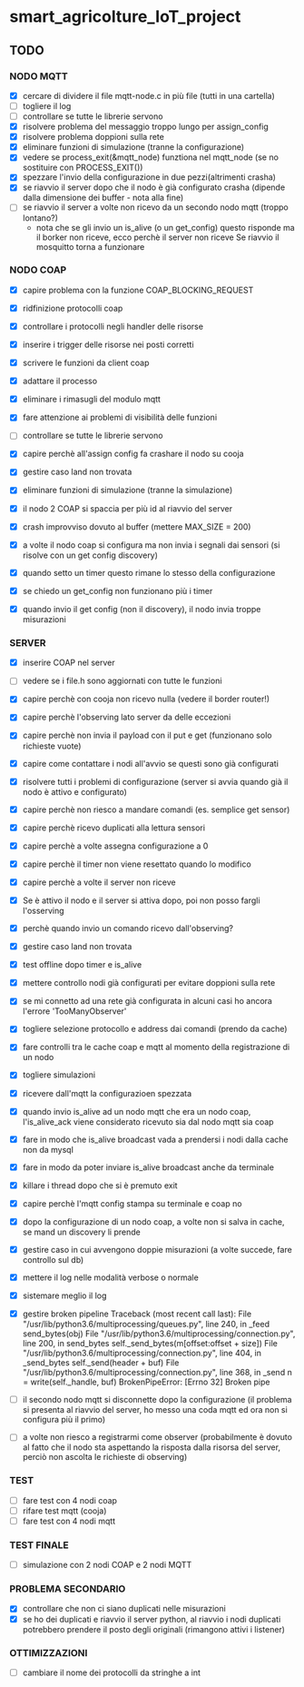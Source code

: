 # smart_agricolture_IoT_project

## TODO


### NODO MQTT

* [x] cercare di dividere il file mqtt-node.c in più file (tutti in una cartella)
* [ ] togliere il log
* [ ] controllare se tutte le librerie servono
* [x] risolvere problema del messaggio troppo lungo per assign_config
* [x] risolvere problema doppioni sulla rete
* [x] eliminare funzioni di simulazione (tranne la configurazione)
* [x] vedere se process_exit(&mqtt_node) funztiona nel mqtt_node (se no sostituire con PROCESS_EXIT())
* [x] spezzare l'invio della configurazione in due pezzi(altrimenti crasha)
* [x] se riavvio il server dopo che il nodo è già configurato crasha (dipende dalla dimensione dei buffer - nota alla fine)
* [ ] se riavvio il server a volte non ricevo da un secondo nodo mqtt (troppo lontano?)
	* nota che se gli invio un is_alive (o un get_config) questo risponde ma il borker non riceve,
		ecco perchè il server non riceve
		Se riavvio il mosquitto torna a funzionare

### NODO COAP

* [x] capire problema con la funzione COAP_BLOCKING_REQUEST
* [x] ridfinizione protocolli coap
* [x] controllare i protocolli negli handler delle risorse
* [x] inserire i trigger delle risorse nei posti corretti
* [x] scrivere le funzioni da client coap
* [x] adattare il processo
* [x] eliminare i rimasugli del modulo mqtt
* [x] fare attenzione ai problemi di visibilità delle funzioni
* [ ] controllare se tutte le librerie servono
* [x] capire perchè all'assign config fa crashare il nodo su cooja
* [x] gestire caso land non trovata
* [x] eliminare funzioni di simulazione (tranne la simulazione)
* [x] il nodo 2 COAP si spaccia per più id al riavvio del server
* [x] crash improvviso dovuto al buffer (mettere MAX_SIZE = 200)
* [x] a volte il nodo coap si configura ma non invia i segnali dai sensori (si risolve con un get config discovery)
* [x] quando setto un timer questo rimane lo stesso della configurazione 
* [x] se chiedo un get_config non funzionano più i timer
* [x] quando invio il get config (non il discovery), il nodo invia troppe misurazioni


### SERVER
* [x] inserire COAP nel server
* [ ] vedere se i file.h sono aggiornati con tutte le funzioni
* [x] capire perchè con cooja non ricevo nulla (vedere il border router!)
* [x] capire perchè l'observing lato server da delle eccezioni
* [x] capire perchè non invia il payload con il put e get (funzionano solo richieste vuote)
* [x] capire come contattare i nodi all'avvio se questi sono già configurati
* [x] risolvere tutti i problemi di configurazione (server si avvia quando già il nodo è attivo e configurato)
* [x] capire perchè non riesco a mandare comandi (es. semplice get sensor)
* [x] capire perchè ricevo duplicati alla lettura sensori
* [x] capire perchè a volte assegna configurazione a 0
* [x] capire perchè il timer non viene resettato quando lo modifico
* [x] capire perchè a volte il server non riceve
* [x] Se è attivo il nodo e il server si attiva dopo, poi non posso fargli l'osserving
* [x] perchè quando invio un comando ricevo dall'observing?
* [x] gestire caso land non trovata
* [x] test offline dopo timer e is_alive
* [x] mettere controllo nodi già configurati per evitare doppioni sulla rete
* [x] se mi connetto ad una rete già configurata in alcuni casi ho ancora l'errore 'TooManyObserver'
* [x] togliere selezione protocollo e address dai comandi (prendo da cache)
* [x] fare controlli tra le cache coap e mqtt al momento della registrazione di un nodo
* [x] togliere simulazioni
* [x] ricevere dall'mqtt la configurazioen spezzata
* [x] quando invio is_alive ad un nodo mqtt che era un nodo coap, l'is_alive_ack viene considerato 
	ricevuto sia dal nodo mqtt sia coap
* [x] fare in modo che is_alive broadcast vada a prendersi i nodi dalla cache non da mysql
* [x] fare in modo da poter inviare is_alive broadcast anche da terminale
* [x] killare i thread dopo che si è premuto exit
* [x] capire perchè l'mqtt config stampa su terminale e coap no
* [x] dopo la configurazione di un nodo coap, a volte non si salva in cache, se mand un discovery li prende
* [x] gestire caso in cui avvengono doppie misurazioni (a volte succede, fare controllo sul db)
* [x] mettere il log nelle modalità verbose o normale
* [x] sistemare meglio il log
* [x] gestire broken pipeline
		Traceback (most recent call last):
  File "/usr/lib/python3.6/multiprocessing/queues.py", line 240, in _feed
    send_bytes(obj)
  File "/usr/lib/python3.6/multiprocessing/connection.py", line 200, in send_bytes
    self._send_bytes(m[offset:offset + size])
  File "/usr/lib/python3.6/multiprocessing/connection.py", line 404, in _send_bytes
    self._send(header + buf)
  File "/usr/lib/python3.6/multiprocessing/connection.py", line 368, in _send
    n = write(self._handle, buf)
BrokenPipeError: [Errno 32] Broken pipe
* [ ] il secondo nodo mqtt si disconnette dopo la configurazione (il problema si presenta al riavvio del server, ho messo una coda mqtt ed ora non si configura più il primo)
* [ ] a volte non riesco a registrarmi come observer (probabilmente è dovuto al fatto che il nodo sta aspettando la risposta dalla risorsa del server, perciò non ascolta le richieste di observing) 



### TEST
* [ ] fare test con 4 nodi coap
* [ ] rifare test mqtt (cooja)
* [ ] fare test con 4 nodi mqtt

### TEST FINALE
* [ ] simulazione con 2 nodi COAP e 2 nodi MQTT

### PROBLEMA SECONDARIO
* [x] controllare che non ci siano duplicati nelle misurazioni 
* [x] se ho dei duplicati e riavvio il server python, al riavvio i nodi duplicati potrebbero prendere il posto degli
originali (rimangono attivi i listener)

### OTTIMIZZAZIONI
* [ ] cambiare il nome dei protocolli da stringhe a int


